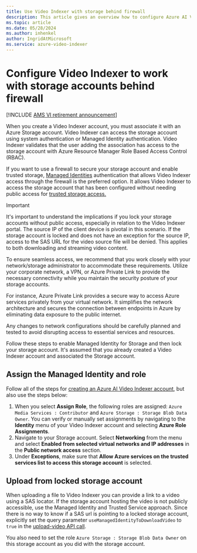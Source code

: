 ```yaml
---
title: Use Video Indexer with storage behind firewall
description: This article gives an overview how to configure Azure AI Video Indexer to use storage behind firewall.
ms.topic: article
ms.date: 05/28/2024
ms.author: inhenkel
author: IngridAtMicrosoft
ms.service: azure-video-indexer
---
```


# Configure Video Indexer to work with storage accounts behind firewall

[!INCLUDE [AMS VI retirement announcement](./includes/important-ams-retirement-avi-announcement.md)]

When you create a Video Indexer account, you must associate it with an Azure Storage account. Video Indexer can access the storage account using system authentication or Managed Identity authentication. Video Indexer validates that the user adding the association has access to the storage account with Azure Resource Manager Role Based Access Control (RBAC).

If you want to use a firewall to secure your storage account and enable trusted storage, [Managed Identities](/azure/media-services/latest/concept-managed-identities) authentication that allows Video Indexer access through the firewall is the preferred option. It allows Video Indexer to access the storage account that has been configured without needing public access for [trusted storage access.](/azure/storage/common/storage-network-security?tabs=azure-portal#grant-access-to-trusted-azure-services)

> [!IMPORTANT]
> It's important to understand the implications if you lock your storage accounts without public access, especially in relation to the Video Indexer portal. The source IP of the client device is pivotal in this scenario. If the storage account is locked and does not have an exception for the source IP, access to the SAS URL for the video source file will be denied. This applies to both downloading and streaming video content.
>
> To ensure seamless access, we recommend that you work closely with your network/storage administrator to accommodate these requirements. Utilize your corporate network, a VPN, or Azure Private Link to provide the necessary connectivity while you maintain the security posture of your storage accounts.
>
> For instance, Azure Private Link provides a secure way to access Azure services privately from your virtual network. It simplifies the network architecture and secures the connection between endpoints in Azure by eliminating data exposure to the public internet.
>
> Any changes to network configurations should be carefully planned and tested to avoid disrupting access to essential services and resources.

Follow these steps to enable Managed Identity for Storage and then lock your storage account. It's assumed that you already created a Video Indexer account and associated the Storage account.

## Assign the Managed Identity and role

Follow all of the steps for [creating an Azure AI Video Indexer account](/azure/azure-video-indexer/create-account?tabs=portal), but also use the steps below:

1. When you select **Assign Role**, the following roles are assigned: `Azure Media Services : Contributor` and `Azure Storage : Storage Blob Data Owner`. You can verify or manually set assignments by navigating to the **Identity** menu of your Video Indexer account and selecting **Azure Role Assignments**.
1. Navigate to your Storage account. Select **Networking** from the menu and select **Enabled from selected virtual networks and IP addresses** in the **Public network access** section.
1. Under **Exceptions**, make sure that **Allow Azure services on the trusted services list to access this storage account** is selected.

## Upload from locked storage account

When uploading a file to Video Indexer you can provide a link to a video using a SAS locator. If the storage account hosting the video is not publicly accessible, use the Managed Identity and Trusted Service approach. Since there is no way to know if a SAS url is pointing to a locked storage account, explicitly set the query parameter `useManagedIdentityToDownloadVideo` to `true` in the [upload-video API call](https://api-portal.videoindexer.ai/api-details#api=Operations&operation=Upload-Video). 

You also need to set the role `Azure Storage : Storage Blob Data Owner` on this storage account as you did with the storage account.
